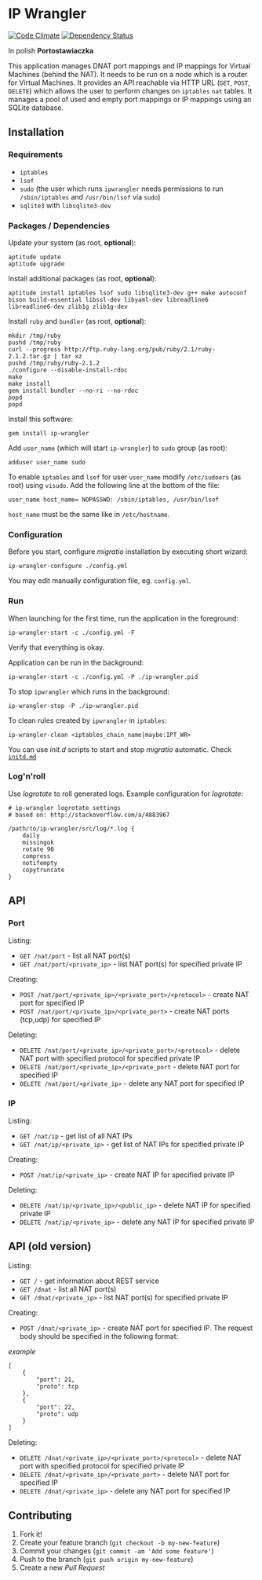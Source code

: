 # IP Wrangler

[![Code Climate](https://codeclimate.com/github/dice-cyfronet/ip-wrangler/badges/gpa.svg)](https://codeclimate.com/github/dice-cyfronet/ip-wrangler)
[![Dependency Status](https://gemnasium.com/dice-cyfronet/ip-wrangler.svg)](https://gemnasium.com/dice-cyfronet/ip-wrangler)

In polish __Portostawiaczka__

This application manages DNAT port mappings and IP mappings for Virtual Machines
(behind the NAT). It needs to be run on a node which is a router for Virtual
Machines. It provides an API reachable via HTTP URL (`GET`, `POST`, `DELETE`)
which allows the user to perform changes on `iptables` `nat` tables. It manages
a pool of used and empty port mappings or IP mappings using an SQLite database.

## Installation

### Requirements

* `iptables`
* `lsof`
* `sudo` (the user which runs `ipwrangler` needs permissions to run `/sbin/iptables` and `/usr/bin/lsof` via `sudo`)
* `sqlite3` with `libsqlite3-dev`

### Packages / Dependencies

Update your system (as root, **optional**):

    aptitude update
    aptitude upgrade

Install additional packages (as root, **optional**):

    aptitude install iptables lsof sudo libsqlite3-dev g++ make autoconf bison build-essential libssl-dev libyaml-dev libreadline6 libreadline6-dev zlib1g zlib1g-dev

Install `ruby` and `bundler` (as root, **optional**):

    mkdir /tmp/ruby
    pushd /tmp/ruby
    curl --progress http://ftp.ruby-lang.org/pub/ruby/2.1/ruby-2.1.2.tar.gz | tar xz
    pushd /tmp/ruby/ruby-2.1.2
    ./configure --disable-install-rdoc
    make
    make install
    gem install bundler --no-ri --no-rdoc
    popd
    popd

Install this software:

    gem install ip-wrangler

Add `user_name` (which will start `ip-wrangler`) to `sudo` group (as root):

    adduser user_name sudo

To enable `iptables` and `lsof` for user `user_name` modify `/etc/sudoers` (as root)
using `visudo`. Add the following line at the bottom of the file:

    user_name host_name= NOPASSWD: /sbin/iptables, /usr/bin/lsof

`host_name` must be the same like in `/etc/hostname`.

### Configuration

Before you start, configure *migratio* installation by executing short wizard:

    ip-wrangler-configure ./config.yml

You may edit manually configuration file, eg. `config.yml`.

### Run

When launching for the first time, run the application in the foreground:

    ip-wrangler-start -c ./config.yml -F

Verify that everything is okay.

Application can be run in the background:

    ip-wrangler-start -c ./config.yml -P ./ip-wrangler.pid

To stop `ipwrangler` which runs in the background:

    ip-wrangler-stop -P ./ip-wrangler.pid

To clean rules created by `ipwrangler` in `iptables`:

    ip-wrangler-clean <iptables_chain_name|maybe:IPT_WR>

You can use *init.d* scripts to start and stop *migratio* automatic. Check [`initd.md`](support/initd.md)

### Log'n'roll

Use *logrotate* to roll generated logs. Example configuration for *logrotate*:

    # ip-wrangler logrotate settings
    # based on: http://stackoverflow.com/a/4883967
    
    /path/to/ip-wrangler/src/log/*.log {
        daily
        missingok
        rotate 90
        compress
        notifempty
        copytruncate
    }

## API

### Port

Listing:

* `GET /nat/port` - list all NAT port(s)
* `GET /nat/port/<private_ip>` - list NAT port(s) for specified private IP

Creating:

* `POST /nat/port/<private_ip>/<private_port>/<protocol>` - create NAT port for specified IP
* `POST /nat/port/<private_ip>/<private_port>` - create NAT ports (tcp,udp) for specified IP

Deleting:

* `DELETE /nat/port/<private_ip>/<private_port>/<protocol>` - delete NAT port with specified protocol for specified private IP
* `DELETE /nat/port/<private_ip>/<private_port` - delete NAT port for specified IP
* `DELETE /nat/port/<private_ip>` - delete any NAT port for specified IP

### IP

Listing:

* `GET /nat/ip` - get list of all NAT IPs
* `GET /nat/ip/<private_ip>` - get list of NAT IPs for specified private IP

Creating:

* `POST /nat/ip/<private_ip>` - create NAT IP for specified private IP

Deleting:

* `DELETE /nat/ip/<private_ip>/<public_ip>` - delete NAT IP for specified private IP
* `DELETE /nat/ip/<private_ip>` - delete any NAT IP for specified private IP

## API (old version)

Listing:

* `GET /` - get information about REST service
* `GET /dnat` - list all NAT port(s)
* `GET /dnat/<private_ip>` - list NAT port(s) for specified private IP

Creating:

* `POST /dnat/<private_ip>` - create NAT port for specified IP. The request body should be specified in the following format:

_example_

    [
        {
            "port": 21,
            "proto": tcp
        },
        {
            "port": 22,
            "proto": udp
        }
    ]

Deleting:

* `DELETE /dnat/<private_ip>/<private_port>/<protocol>` - delete NAT port with specified protocol for specified private IP
* `DELETE /dnat/<private_ip>/<private_port>` - delete NAT port for specified IP
* `DELETE /dnat/<private_ip>` - delete any NAT port for specified IP

## Contributing

1. Fork it!
2. Create your feature branch (`git checkout -b my-new-feature`)
3. Commit your changes (`git commit -am 'Add some feature'`)
4. Push to the branch (`git push origin my-new-feature`)
5. Create a new *Pull Request*

